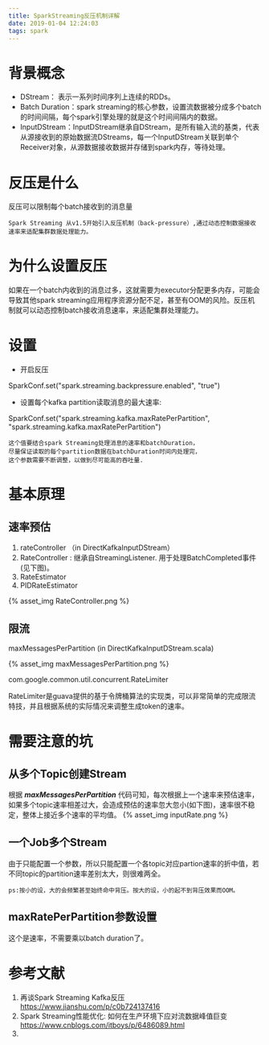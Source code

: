 ```yaml
---
title: SparkStreaming反压机制详解
date: 2019-01-04 12:24:03
tags: spark
---
```


# 背景概念

* DStream： 表示一系列时间序列上连续的RDDs。
* Batch Duration：spark streaming的核心参数，设置流数据被分成多个batch的时间间隔，每个spark引擎处理的就是这个时间间隔内的数据。
* InputDStream：InputDStream继承自DStream，是所有输入流的基类，代表从源接收到的原始数据流DStreams，每一个InputDStream关联到单个Receiver对象，从源数据接收数据并存储到spark内存，等待处理。

# 反压是什么
反压可以限制每个batch接收到的消息量

	Spark Streaming 从v1.5开始引入反压机制（back-pressure）,通过动态控制数据接收速率来适配集群数据处理能力。

# 为什么设置反压
如果在一个batch内收到的消息过多，这就需要为executor分配更多内存，可能会导致其他spark streaming应用程序资源分配不足，甚至有OOM的风险。反压机制就可以动态控制batch接收消息速率，来适配集群处理能力。



# 设置

* 开启反压

SparkConf.set("spark.streaming.backpressure.enabled", "true")

* 设置每个kafka partition读取消息的最大速率:

SparkConf.set("spark.streaming.kafka.maxRatePerPartition", "spark.streaming.kafka.maxRatePerPartition")

	这个值要结合spark Streaming处理消息的速率和batchDuration，
	尽量保证读取的每个partition数据在batchDuration时间内处理完，
	这个参数需要不断调整，以做到尽可能高的吞吐量.


# 基本原理



## 速率预估
1. rateController （in DirectKafkaInputDStream）
2. RateController : 继承自StreamingListener. 用于处理BatchCompleted事件(见下图)。
3. RateEstimator
4. PIDRateEstimator



{% asset_img RateController.png %}

## 限流
maxMessagesPerPartition (in DirectKafkaInputDStream.scala)


{% asset_img maxMessagesPerPartition.png %}

com.google.common.util.concurrent.RateLimiter

RateLimiter是guava提供的基于令牌桶算法的实现类，可以非常简单的完成限流特技，并且根据系统的实际情况来调整生成token的速率。



# 需要注意的坑
## 从多个Topic创建Stream
根据 ***maxMessagesPerPartition*** 代码可知，每次根据上一个速率来预估速率，如果多个topic速率相差过大，会造成预估的速率忽大忽小(如下图)，速率很不稳定，整体上接近多个速率的平均值。
{% asset_img inputRate.png %}

## 一个Job多个Stream
由于只能配置一个参数，所以只能配置一个各topic对应partion速率的折中值，若不同topic的partition速率差别太大，则很难两全。

	ps:按小的设，大的会频繁甚至始终命中背压。按大的设，小的起不到背压效果而OOM。

## maxRatePerPartition参数设置

这个是速率，不需要乘以batch duration了。


# 参考文献
1. 再谈Spark Streaming Kafka反压 https://www.jianshu.com/p/c0b724137416
2. Spark Streaming性能优化: 如何在生产环境下应对流数据峰值巨变 https://www.cnblogs.com/itboys/p/6486089.html
3. 